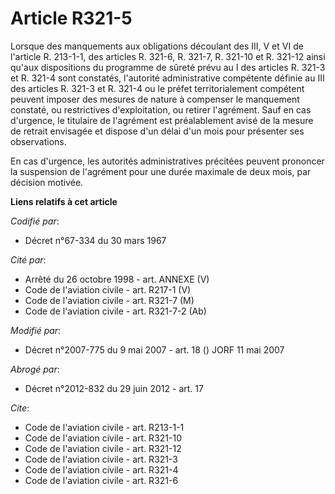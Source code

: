 # Article R321-5

Lorsque des manquements aux obligations découlant des III, V et VI de l'article R. 213-1-1, des articles R. 321-6, R. 321-7,
R. 321-10 et R. 321-12 ainsi qu'aux dispositions du programme de sûreté prévu au I des articles R. 321-3 et R. 321-4 sont
constatés, l'autorité administrative compétente définie au III des articles R. 321-3 et R. 321-4 ou le préfet
territorialement compétent peuvent imposer des mesures de nature à compenser le manquement constaté, ou restrictives
d'exploitation, ou retirer l'agrément. Sauf en cas d'urgence, le titulaire de l'agrément est préalablement avisé de la mesure
de retrait envisagée et dispose d'un délai d'un mois pour présenter ses observations. 

En cas d'urgence, les autorités administratives précitées peuvent prononcer la suspension de l'agrément pour une durée
maximale de deux mois, par décision motivée.

**Liens relatifs à cet article**

_Codifié par_:

  - Décret n°67-334 du 30 mars 1967

_Cité par_:

  - Arrêté du 26 octobre 1998 - art. ANNEXE (V)
  - Code de l'aviation civile - art. R217-1 (V)
  - Code de l'aviation civile - art. R321-7 (M)
  - Code de l'aviation civile - art. R321-7-2 (Ab)

_Modifié par_:

  - Décret n°2007-775 du 9 mai 2007 - art. 18 () JORF 11 mai 2007

_Abrogé par_:

  - Décret n°2012-832 du 29 juin 2012 - art. 17

_Cite_:

  - Code de l'aviation civile - art. R213-1-1
  - Code de l'aviation civile - art. R321-10
  - Code de l'aviation civile - art. R321-12
  - Code de l'aviation civile - art. R321-3
  - Code de l'aviation civile - art. R321-4
  - Code de l'aviation civile - art. R321-6
